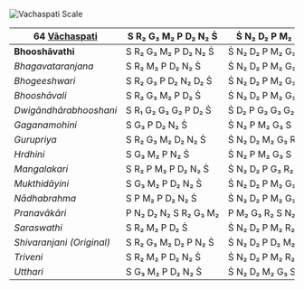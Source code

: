 ![Vachaspati Scale](https://upload.wikimedia.org/wikipedia/commons/f/f1/Vachaspati_scale.svg)

| **64 [Vāchaspati](https://en.wikipedia.org/wiki/Vachaspati_(ragam) "Vachaspati (ragam)")** | S R₂ G₃ M₂ P D₂ N₂ Ṡ  | Ṡ N₂ D₂ P M₂ G₃ R₂ S      |
| ------------------------------------------------------------------------------------------ | --------------------- | ------------------------- |
| **Bhooshāvathi**                                                                           | S R₂ G₃ M₂ P D₂ N₂ Ṡ  | Ṡ N₂ D₂ P M₂ G₃ R₂ S      |
| _Bhagavataranjana_                                                                         | S R₂ M₂ P D₂ N₂ Ṡ     | Ṡ N₂ D₂ P M₂ G₃ R₂ S      |
| _Bhogeeshwari_                                                                             | S R₂ G₃ P D₂ N₂ D₂ Ṡ  | Ṡ N₂ D₂ P M₂ G₃ R₂ S      |
| _Bhooshāvali_                                                                              | S R₂ G₃ M₂ P D₂ Ṡ     | Ṡ N₂ D₂ P M₂ G₃ R₂ S      |
| _Dwigāndhārabhooshani_                                                                     | S R₁ G₂ G₃ G₂ P D₂ Ṡ  | Ṡ D₂ P G₂ G₃ G₂ R₁ S D₂ S |
| _Gaganamohini_                                                                             | S G₃ P D₂ N₂ Ṡ        | Ṡ N₂ P M₂ G₃ S            |
| _Gurupriya_                                                                                | S R₂ G₃ M₂ D₂ N₂ Ṡ    | Ṡ N₂ D₂ M₂ G₃ R₂ S        |
| _Hrdhini_                                                                                  | S G₃ M₂ P N₂ Ṡ        | Ṡ N₂ P M₂ G₃ S            |
| _Mangalakari_                                                                              | S R₂ P M₂ P D₂ N₂ Ṡ   | Ṡ N₂ D₂ P G₃ R₂ S         |
| _Mukthidāyini_                                                                             | S G₃ M₂ P D₂ N₂ Ṡ     | Ṡ N₂ D₂ P M₂ G₃ S         |
| _Nādhabrahma_                                                                              | S P M₂ P D₂ N₂ Ṡ      | Ṡ N₂ D₂ P M₂ G₃ S         |
| _Pranavākāri_                                                                              | P N₂ D₂ N₂ S R₂ G₃ M₂ | P M₂ G₃ R₂ S N₂ D₂ N₂ P   |
| _Saraswathi_                                                                               | S R₂ M₂ P D₂ Ṡ        | Ṡ N₂ D₂ P M₂ R₂ S         |
| _Shivaranjani (Original)_                                                                  | S R₂ G₃ M₂ D₂ P N₂ Ṡ  | Ṡ N₂ D₂ P D₂ M₂ G₃ R₂ S   |
| _Triveni_                                                                                  | S R₂ M₂ P D₂ N₂ Ṡ     | Ṡ N₂ D₂ P M₂ R₂ S         |
| _Utthari_                                                                                  | S G₃ M₂ P D₂ N₂ Ṡ     | Ṡ N₂ D₂ M₂ G₃ S           |
